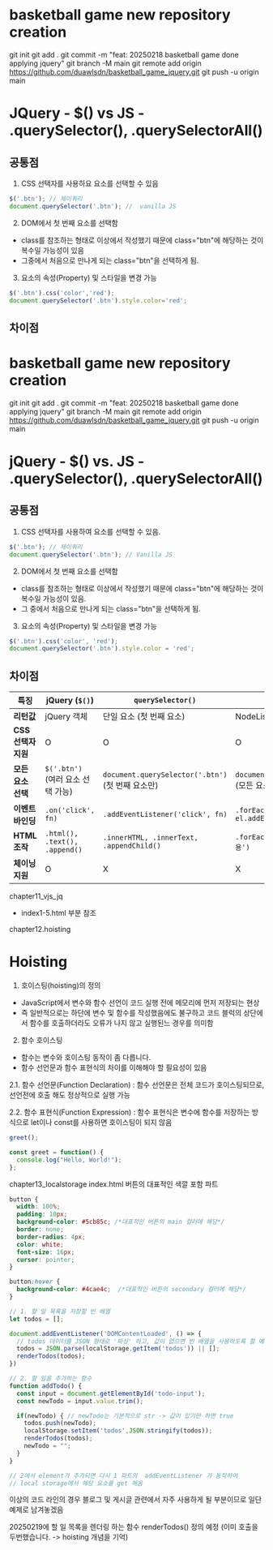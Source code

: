 # basketball game new repository creation

git init
git add .
git commit -m "feat: 20250218 basketball game done applying jquery"
git branch -M main
git remote add origin https://github.com/duawlsdn/basketball_game_jquery.git
git push -u origin main

# JQuery - $() vs JS - .querySelector(), .querySelectorAll()

## 공통점
1. CSS 선택자를 사용하요 요소를 선택할 수 있음
```javascript
$('.btn'); // 제이쿼리
document.querySelector('.btn'); //  vanilla JS
```
2. DOM에서 첫 번째 요소를 선택함
- class를 참조하는 형태로 이상에서 작성했기 때문에 class="btn"에 해당하는 것이 복수일 가능성이 있음
- 그중에서 처음으로 만나게 되는  class="btn"을 선택하게 됨.

3. 요소의 속성(Property) 및 스타일을 변경 가능
```js
$('.btn').css('color','red');
document.querySelector('.btn').style.color='red';
```

## 차이점
# basketball game new repository creation

git init
git add .
git commit -m "feat: 20250218 basketball game done applying jquery"
git branch -M main
git remote add origin https://github.com/duawlsdn/basketball_game_jquery.git
git push -u origin main

# jQuery - $() vs. JS - .querySelector(), .querySelectorAll()

## 공통점
1. CSS 선택자를 사용하여 요소를 선택할 수 있음.
```javascript
$('.btn'); // 제이쿼리
document.querySelector('.btn'); // Vanilla JS
```
2. DOM에서 첫 번째 요소를 선택함
- class를 참조하는 형태로 이상에서 작성했기 때문에 class="btn"에 해당하는 것이 복수일 가능성이 있음.
- 그 중에서 처음으로 만나게 되는 class="btn"을 선택하게 됨.
3. 요소의 속성(Property) 및 스타일을 변경 가능
```js
$('.btn').css('color', 'red');
document.querySelector('.btn').style.color = 'red';
```
## 차이점
| 특징             | jQuery (`$()`)                  | `querySelector()`                  | `querySelectorAll()`              |
|-----------------|--------------------------------|----------------------------------|----------------------------------|
| **리턴값**       | jQuery 객체                     | 단일 요소 (첫 번째 요소)           | NodeList (유사 배열)             |
| **CSS 선택자 지원** | O                              | O                                | O                                |
| **모든 요소 선택** | `$('.btn')` (여러 요소 선택 가능) | `document.querySelector('.btn')` (첫 번째 요소만) | `document.querySelectorAll('.btn')` (모든 요소) |
| **이벤트 바인딩** | `.on('click', fn)`             | `.addEventListener('click', fn)` | `.forEach(el => el.addEventListener('click', fn))` |
| **HTML 조작**   | `.html(), .text(), .append()`   | `.innerHTML, .innerText, .appendChild()` | `.forEach(el => el.innerHTML = '내용')` |
| **체이닝 지원** | O                              | X                                | X                                |

chapter11_vjs_jq

- index1-5.html 부분 참조

chapter12.hoisting

# Hoisting
1. 호이스팅(hoisting)의 정의
- JavaScript에서 변수와 함수 선언이 코드 실행 전에 메모리에 먼저 저장되는 현상
- 즉 일반적으로는 하단에 변수 및 함수를 작성했음에도 불구하고 코드 블럭의 상단에서 함수를 호출하더라도 오류가 나지 않고 실행된느 경우를 의미함

2. 함수 호이스팅
- 함수는 변수와 호이스팅 동작이 좀 다릅니다.
- 함수 선언문과 함수 표현식의 차이를 이해해야 할 필요성이 있음

2.1. 함수 선언문(Function Declaration)
: 함수 선언문은 전체 코드가 호이스팅되므로, 선언전에 호출 해도 정상적으로 실행 가능

2.2. 함수 표현식(Function Expression)
: 함수 표현식은 변수에 함수를 저장하는 방식으로 let이나 const를 사용하면 호이스팅이 되지 않음
```js
greet();

const greet = function() {
  console.log("Hello, World!");
};
```

chapter13_localstorage
index.html
버튼의 대표적인 색깔 포함 파트
```css
button {
  width: 100%;
  padding: 10px;
  background-color: #5cb85c; /*대표적인 버튼의 main 컬러에 해당*/
  border: none;
  border-radius: 4px;
  color: white;
  font-size: 16px;
  cursor: pointer;
}

button:hover {
  background-color: #4cae4c;  /*대표적인 버튼의 secondary 컬러에 해당*/
}
```

```js
// 1. 할 일 목록을 저장할 빈 배열
let todos = [];

document.addEventListener('DOMContentLoaded', () => {
  // todos 데이터를 JSON 형태로 '파싱' 하고, 값이 없으면 빈 배열을 사용하도록 할 예정
  todos = JSON.parse(localStorage.getItem('todos')) || [];
  renderTodos(todos);
})

// 2. 할 일을 추가하는 함수
function addTodo() {
  const input = document.getElementById('todo-input');
  const newTodo = input.value.trim();

  if(newTodo) { // newTodo는 기본적으로 str -> 값이 있기만 하면 true
    todos.push(newTodo);
    localStorage.setItem('todos',JSON.stringify(todos));
    renderTodos(todos);
    newTodo = "";
  }
}

// 2에서 element가 추가되면 다시 1 파트의  addEventListener 가 동작하여
// local storage에서 해당 요소를 get 해옴
```

이상의 코드 라인의 경우 블로그 및 게시글 관련에서 자주 사용하게 될 부분이므로 일단 예제로 남겨놓겠음

20250219에 할 일 목록을 렌더링 하는 함수 renderTodos() 정의 예정
(이미 호출을 두번했습니다. -> hoisting 개념을 기억)